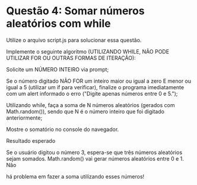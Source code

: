 # Questão 4: Somar números aleatórios com while

Utilize o arquivo script.js para solucionar essa questão.

Implemente o seguinte algoritmo (UTILIZANDO WHILE, NÃO PODE UTILIZAR FOR OU OUTRAS FORMAS DE ITERAÇÃO):

Solicite um NÚMERO INTEIRO via prompt;

Se o número digitado NÃO FOR um inteiro maior ou igual a zero E menor ou igual a 5 (utilizar um if para verificar), finalize o programa imediatamente com um alert informado o erro ("Digite apenas números entre 0 e 5.");

Utilizando while, faça a soma de N números aleatórios (gerados com Math.random()), sendo que N é o número inteiro que foi digitado anteriormente;

Mostre o somatório no console do navegador.

Resultado esperado

Se o usuário digitou o número 3, espera-se que três números aleatórios sejam somados. Math.random() vai gerar números aleatórios entre 0 e 1. Não 

há problema em fazer a soma utilizando esses números!
